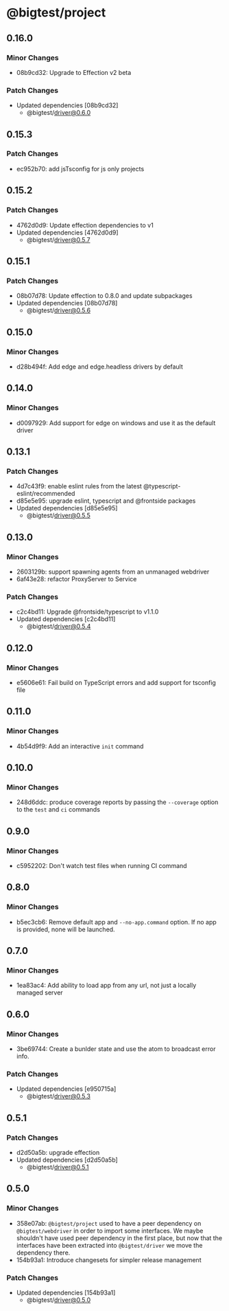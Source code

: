 # @bigtest/project

## 0.16.0

### Minor Changes

- 08b9cd32: Upgrade to Effection v2 beta

### Patch Changes

- Updated dependencies [08b9cd32]
  - @bigtest/driver@0.6.0

## 0.15.3

### Patch Changes

- ec952b70: add jsTsconfig for js only projects

## 0.15.2

### Patch Changes

- 4762d0d9: Update effection dependencies to v1
- Updated dependencies [4762d0d9]
  - @bigtest/driver@0.5.7

## 0.15.1

### Patch Changes

- 08b07d78: Update effection to 0.8.0 and update subpackages
- Updated dependencies [08b07d78]
  - @bigtest/driver@0.5.6

## 0.15.0

### Minor Changes

- d28b494f: Add edge and edge.headless drivers by default

## 0.14.0

### Minor Changes

- d0097929: Add support for edge on windows and use it as the default driver

## 0.13.1

### Patch Changes

- 4d7c43f9: enable eslint rules from the latest @typescript-eslint/recommended
- d85e5e95: upgrade eslint, typescript and @frontside packages
- Updated dependencies [d85e5e95]
  - @bigtest/driver@0.5.5

## 0.13.0

### Minor Changes

- 2603129b: support spawning agents from an unmanaged webdriver
- 6af43e28: refactor ProxyServer to Service

### Patch Changes

- c2c4bd11: Upgrade @frontside/typescript to v1.1.0
- Updated dependencies [c2c4bd11]
  - @bigtest/driver@0.5.4

## 0.12.0

### Minor Changes

- e5606e61: Fail build on TypeScript errors and add support for tsconfig file

## 0.11.0

### Minor Changes

- 4b54d9f9: Add an interactive `init` command

## 0.10.0

### Minor Changes

- 248d6ddc: produce coverage reports by passing the `--coverage` option to the
  `test` and `ci` commands

## 0.9.0

### Minor Changes

- c5952202: Don't watch test files when running CI command

## 0.8.0

### Minor Changes

- b5ec3cb6: Remove default app and `--no-app.command` option. If no app is provided, none will be launched.

## 0.7.0

### Minor Changes

- 1ea83ac4: Add ability to load app from any url, not just a locally managed server

## 0.6.0

### Minor Changes

- 3be69744: Create a bunlder state and use the atom to broadcast error info.

### Patch Changes

- Updated dependencies [e950715a]
  - @bigtest/driver@0.5.3

## 0.5.1

### Patch Changes

- d2d50a5b: upgrade effection
- Updated dependencies [d2d50a5b]
  - @bigtest/driver@0.5.1

## 0.5.0

### Minor Changes

- 358e07ab: `@bigtest/project` used to have a peer dependency on
  `@bigtest/webdriver` in order to import some interfaces. We maybe
  shouldn't have used peer dependency in the first place, but now that
  the interfaces have been extracted into `@bigtest/driver` we move the
  dependency there.
- 154b93a1: Introduce changesets for simpler release management

### Patch Changes

- Updated dependencies [154b93a1]
  - @bigtest/driver@0.5.0
